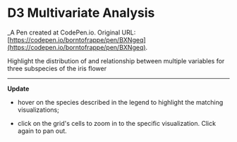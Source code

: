 # D3 Multivariate Analysis
 _A Pen created at CodePen.io. Original URL: [https://codepen.io/borntofrappe/pen/BXNgeq](https://codepen.io/borntofrappe/pen/BXNgeq).

 Highlight the distribution of and relationship between multiple variables for three subspecies of the iris flower

---

**Update**

- hover on the species described in the legend to highlight the matching visualizations;

- click on the grid's cells to zoom in to the specific visualization. Click again to pan out.